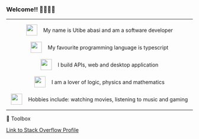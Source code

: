 ### Welcome!! 👋🏾👋🏾
<hr/>
<div>
 <div style="display: flex; align-items:center; justify-content:center; gap: 1rem; list-style: none;">
  <img  src="https://cdn-icons-png.flaticon.com/128/1049/1049443.png" width="30" height="30"/>
  <span style="">My name is Utibe abasi and am a software developer</span>
 </div>
 <br/>
 <div style="display: flex; align-items:center; justify-content:center; gap: 1rem; list-style: none;">
    <img src="https://cdn-icons-png.flaticon.com/128/5968/5968381.png" width="30" height="30"/>
   <span style="" > My favourite programming language is typescript</span>
  </div>
  <br/>
  <div style="display: flex; align-items:center; justify-content:center; gap: 1rem; list-style: none;">
   <img  src="https://cdn-icons-png.flaticon.com/128/7328/7328746.png" width="30" height="30"/>
  <span style="" >I build APIs, web and desktop application</span>
 </div>
  <br/>
  <div style="display: flex; align-items:center; justify-content:center; gap: 1rem; list-style: none;">
    <img src="https://cdn-icons-png.flaticon.com/128/7773/7773975.png" width="30" height="30"/>
   <span>I am a lover of logic, physics and mathematics</span>
 </div>
  <br/>
 <div style="display: flex; align-items:center; justify-content:center; gap: 1rem; list-style: none;">
    <img src="https://cdn-icons-png.flaticon.com/128/3655/3655721.png" width="30" height="30"/>
   <span>Hobbies include: watching movies, listening to music and gaming</span>
 </div>
</div>
<hr/>

🧰 Toolbox 

  <p><a href="https://stackoverflow.com/users/18433959/xlaez-kamou">Link to Stack Overflow Profile</a></p>
